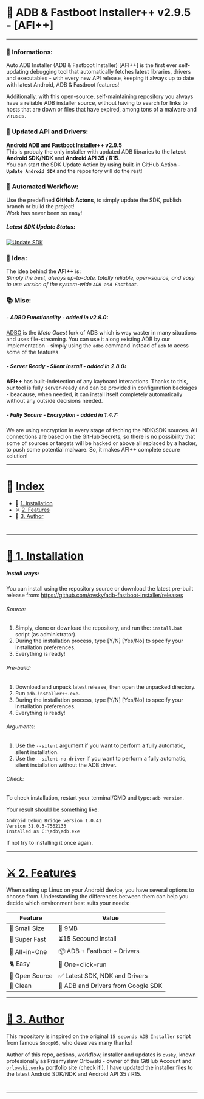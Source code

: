 # 🤖 ADB & Fastboot Installer++ v2.9.5 - [AFI++]

---

### 📙 Informations:

Auto ADB Installer (ADB & Fastboot Installer) [AFI++] is the first ever self-updating debugging tool that automatically fetches latest libraries, drivers and executables - with every new API release, keeping it always up to date with latest Android, ADB & Fastboot features!

Additionally, with this open-source, self-maintaining repository you always have a reliable ADB installer source, without having to search for links to hosts that are down or files that have expired, among tons of a malware and viruses.

### 📕 Updated API and Drivers:

**Android ADB and Fastboot Installer++ v2.9.5**<br>
This is probaly the only installer with updated ADB libraries to the **latest Android SDK/NDK** and **Android API 35 / R15**.<br>
You can start the SDK Update Action by using built-in GitHub Action - **`Update Android SDK`** and the repository will do the rest!

### 📒 Automated Workflow:

Use the predefined **GitHub Actons**, to simply update the SDK, publish branch or build the project!<br>
Work has never been so easy!

##### Latest SDK Update Status: 

[![Update SDK](https://github.com/ovsky/adb-fastboot-installer/actions/workflows/update-android-sdk.yml/badge.svg)](https://github.com/ovsky/adb-fastboot-installer/actions)

### 📗 Idea:

The idea behind the **AFI++** is:<br>
_Simply the best, always up-to-date, totally reliable, open-source, and easy to use version of the system-wide `ADB and Fastboot`._


### 📚 Misc:
##### **- ADBO Functionality - added in v2.9.0:**
[ADBO](https://github.com/ovsky/ADBO) is the *Meta Quest* fork of ADB which is way waster in many situations and uses file-streaming.
You can use it along existing ADB by our implementation - simply using the `adbo` command instead of `adb` to acess some of the features.

##### **- Server Ready - Silent Install - added in 2.8.0:**
**AFI++** has built-indetection of any kayboard interactions. Thanks to this, our tool is fully server-ready and can be provided in configuration backages - beacause, when needed, it can install itself completely automatically without any outside decisions needed.

##### **- Fully Secure - Encryption - added in 1.4.7:**
We are using encryption in every stage of feching the NDK/SDK sources. All connections are based on the GitHub Secrets, so there is no possibility that some of sources or targets will be hacked or above all replaced by a hacker, to push some potential malware. So, it makes AFI++ complete secure solution! 

---

# 📘 [ Index ]()

- 🌟 [1. Installation](#installation)
- ⚔️ [2. Features](#features)
- 🐧 [3. Author](#author)

#

---

#

# [🌟 ️1. Installation ](#installation)

##### Install ways:

You can install using the repository source or download the latest pre-built release from:
https://github.com/ovsky/adb-fastboot-installer/releases

###### Source:

1. Simply, clone or download the repository, and run the:
   `install.bat` script (as administrator).
2. During the installation process, type [Y/N] [Yes/No] to specify your installation preferences.
3. Everything is ready!

###### Pre-build:

1. Download and unpack latest release, then open the unpacked directory.
2. Run `adb-installer++.exe`.
3. During the installation process, type [Y/N] [Yes/No] to specify your installation preferences.
4. Everything is ready!

###### Arguments:

1. Use the `--silent` argument if you want to perform a fully automatic, silent installation.
2. Use the `--silent-no-driver` if you want to perform a fully automatic, silent installation without the ADB driver.

###### Check:

To check installation, restart your terminal/CMD and type:
`adb version`.

Your result should be something like:

```
Android Debug Bridge version 1.0.41
Version 31.0.3-7562133
Installed as C:\adb\adb.exe
```

If not try to installing it once again.

---

# [⚔️ 2. Features ](#features)

When setting up Linux on your Android device, you have several options to choose from. Understanding the differences between them can help you decide which environment best suits your needs:

| Feature       | Value                              |
| ------------- | ---------------------------------- |
| 🐥 Small Size | 📁 9MB                             |
| 🐅 Super Fast | ⏳15 Secound Install               |
| 🐉 All-in-One | 📦 ADB + Fastboot + Drivers        |
| 🐈 Easy       | 📖 One-click-run                   |
| 🪼 Open Source | ✅ Latest SDK, NDK and Drivers     |
| 🐳 Clean      | 🔻 ADB and Drivers from Google SDK |

---

# [🐧 ️3. Author](#author)

This repository is inspired on the original `15 seconds ADB Installer` script from famous `Snoop05`, who deserves many thanks!

Author of this repo, actions, workflow, installer and updates is `ovsky`, known profesionally as Przemysław Orłowski - owner of this GitHub Account and [`orlowski.works`](http://orlowski.works/) portfolio site (check it!).
I have updated the installer files to the latest Android SDK/NDK and Android API 35 / R15.

#

---
